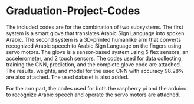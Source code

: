 # Graduation-Project-Codes

The included codes are for the combination of two subsystems. The first system is a smart glove that translates Arabic Sign Language into spoken Arabic.
The second system is a 3D-printed humanlike arm that converts recognized Arabic speech to Arabic Sign Language on the fingers using servo motors.
The glove is a sensor-based system using 5 flex sensors, an accelerometer, and 2 touch sensors.
The codes used for data collecting, training the CNN, prediction, and the complete glove code are attached.
The results, weights, and model for the used CNN with accuracy 98.28% are also attached.
The used dataset is also added.

For the arm part, the codes used for both the raspberry pi and the arduino to recognize Arabic speech and operate the servo motors are attached.
